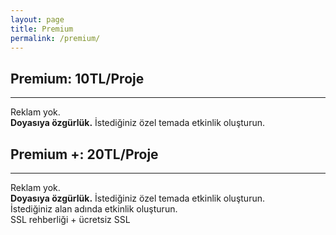 ```yaml
---
layout: page
title: Premium
permalink: /premium/
---
```


<h2><b>Premium: 10TL/Proje</b></h2>
<hr>
<p>Reklam yok.<br />
<b>Doyasıya özgürlük.</b> İstediğiniz özel temada etkinlik oluşturun.</p>


<h2><b>Premium +: 20TL/Proje</b></h2>
<hr>
<p>Reklam yok.<br />
<b>Doyasıya özgürlük.</b> İstediğiniz özel temada etkinlik oluşturun.<br />
İstediğiniz alan adında etkinlik oluşturun.<br />
SSL rehberliği + ücretsiz SSL</p>
